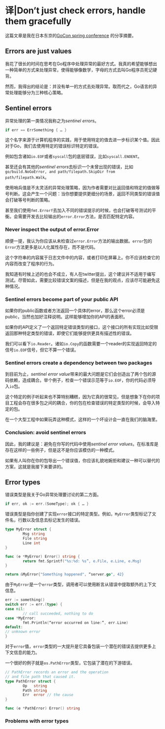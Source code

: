 # 译|Don’t just check errors, handle them gracefully

这篇文章是我在日本东京的[GoCon spring conference](http://gocon.connpass.com/event/27521/) 的分享摘要。



## Errors are just values

我花了很长的时间在思考在Go程序中处理异常的最好方式。我真的希望能够想出一种简单的方式来处理异常，使得能够像数学，字母的方式去叫Go程序员死记硬背。

然而，我得出的结论是：并没有单一的方式去处理异常。取而代之，Go语言的异常处理能够分为三种核心策略。



## Sentinel errors

异常处理的第一类情况我称之为*sentinel errors*。

```go
if err == ErrSomething { … }
```

这个名字来源于计算机程序的实践，用于使用特定的值去进一步标识某个值。因此对于Go，我们去使用特定的错误标识特定的错误。

例如包含诸如`io.EOF`或者`syscall`包的底层错误，比如`syscall.ENOENT`。

甚至还会有其他的*sentinel errors*去标识一个未曾出现的错误，比如 `go/build.NoGoError, and path/filepath.SkipDir from path/filepath.Walk`。

使用哨兵值是不太灵活的异常处理策略，因为作者需要对比返回值和特定的值做等号判断。这会产生一个问题：当你想要提供更细分的场景，返回不同类型的错误值会打破等号判断的策略。

甚至我们使用`fmt.Errorf`去加入不同的错误提示的时候，也会打破等号测试的平衡。会需要开发去比较输出的`error.Error`方法，是否匹配特定内容。

### Never inspect the output of error.Error

顺便一提，我认为你应该从未检查过`error.Error`方法的输出数据。`error`包的`Error`方法更多是以人化属性存在，而不是代码。

这个字符串的内容属于日志文件中的内容，或者打印在屏幕上。你不应该检查它的内容而改变了程序的行为。

我知道有时候上述的也会不成立，有人在twitter提出，这个建议并不适用于编写测试。尽管如此，需要比较错误文案的描述，但是在我的观点，应该尽可能避免这种情况。



### Sentinel errors become part of your public API

如果你的public函数或者方法返回一个具体的error，那么这个error必须是public，当然也加好注释说明。这样能够增加你的API的表面积。

如果你的API定义了一个返回特定错误类型的接口，这个接口的所有实现比如受限返回那种特定类型的错误，即使它们能够提供更具有描述性的错误。

我们可以看下`io.Reader`。诸如`io.Copy`的函数需要一个reader的实现返回特定的信号`io.EOF`信号，但它不算一个错误。



### Sentinel errors create a dependency between two packages

到目前为止，*sentinel error value*带来的最大问题是它们会创造出了两个包的源码依赖，造成耦合。举个例子，检查一个错误示范等于`io.EOF`，你的代码必须导入`io`包。

这个特定的例子听起来也不算特别糟糕，因为它真的很常见，但是想象下在你的项目工程会存在很多包之间的耦合，你的包在检查错误的特定类型的时候，会导入特定的包。

在一个大型工程中如果玩弄这种模式，这样的一个坏设计会一直在我们的脑海里。



### Conclusion: avoid sentinel errors

因此，我的建议是：避免在你写的代码中使用*sentinel error values*。在标准库是存在这样的一些例子，但是这不是你应该模仿的一种模式。

如果有人叫你在你的包导出一个错误值，你应该礼貌地婉拒和建议一种可以替代的方案，这就是我接下来要讲的。



## Error types

错误类型是我关于Go异常处理要讨论的第二方面。

```go
if err, ok := err.(SomeType); ok { … }
```

错误类型是指你创建了实现`error`接口的特定类型。例如，`MyError`类型标记了文件名，行数以及信息去标记发生的错误。

```go
type MyError struct {
        Msg string
        File string
        Line int
}

func (e *MyError) Error() string { 
        return fmt.Sprintf("%s:%d: %s”, e.File, e.Line, e.Msg)
}

return &MyError{"Something happened", “server.go", 42}
```

由于`MyError`是一个`error`类型，调用者可以使用断言从错误中提取额外的上下文信息。

```go
err := something()
switch err := err.(type) {
case nil:
        // call succeeded, nothing to do
case *MyError:
        fmt.Println(“error occurred on line:”, err.Line)
default:
// unknown error
}
```

对于`error`值，`error`类型的一大提升是它具备包装一个潜在的错误去提供更多上下文信息的能力。

一个很好的例子就是`os.PathError`类型，它包装了潜在的下游错误。

```go
// PathError records an error and the operation
// and file path that caused it.
type PathError struct {
        Op   string
        Path string
        Err  error // the cause
}

func (e *PathError) Error() string
```



### Problems with error types







